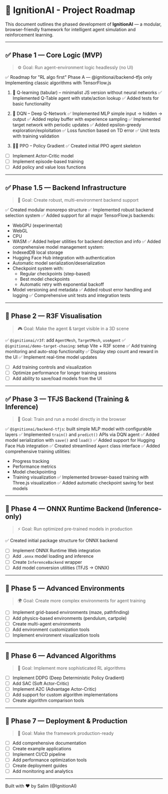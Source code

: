 # 🧭 IgnitionAI - Project Roadmap

This document outlines the phased development of **IgnitionAI** — a modular, browser-friendly framework for intelligent agent simulation and reinforcement learning.

---

## ✅ Phase 1 — Core Logic (MVP)

> ⚙️ Goal: Run agent-environment logic headlessly (no UI)

✅ Roadmap for "RL algo first"
Phase A — @ignitionai/backend-tfjs only
Implementing classic algorithms with TensorFlow.js

1. 🔁 Q-learning (tabular) – minimalist JS version
without neural networks
✅ Implemented Q-Table agent with state/action lookup
✅ Added tests for basic functionality

2. 🧠 DQN – Deep Q-Network
✅ Implemented MLP simple input → hidden → output
✅ Added replay buffer with experience sampling
✅ Implemented target network with periodic updates
✅ Added epsilon-greedy exploration/exploitation
✅ Loss function based on TD error
✅ Unit tests with training validation

3. 🧘‍♂️ PPO – Policy Gradient
✅ Created initial PPO agent skeleton
- [ ] Implement Actor-Critic model
- [ ] Implement episode-based training
- [ ] Add policy and value loss functions

---

## ✅ Phase 1.5 — Backend Infrastructure

> 🧰 Goal: Create robust, multi-environment backend support

✅ Created modular monorepo structure
✅ Implemented robust backend selection system
✅ Added support for all major TensorFlow.js backends:
  - WebGPU (experimental)
  - WebGL
  - CPU
  - WASM
✅ Added helper utilities for backend detection and info
✅ Added comprehensive model management system:
  - IndexedDB local storage
  - Hugging Face Hub integration with authentication
  - Automatic model serialization/deserialization
  - Checkpoint system with:
    - Regular checkpoints (step-based)
    - Best model checkpoints
    - Automatic retry with exponential backoff
  - Model versioning and metadata
✅ Added robust error handling and logging
✅ Comprehensive unit tests and integration tests

---

## 🚀 Phase 2 — R3F Visualisation

> 🎮 Goal: Make the agent & target visible in a 3D scene

✅ `@ignitionai/r3f`: add `AgentMesh`, `TargetMesh`, `useAgent`
✅ `@ignitionai/demo-target-chasing`: setup Vite + R3F scene
✅ Add training monitoring and auto-stop functionality
✅ Display step count and reward in the UI
✅ Implement real-time model updates
- [ ] Add training controls and visualization
- [ ] Optimize performance for longer training sessions
- [ ] Add ability to save/load models from the UI

---

## ✅ Phase 3 — TFJS Backend (Training & Inference)

> 🧠 Goal: Train and run a model directly in the browser

✅ `@ignitionai/backend-tfjs`: built simple MLP model with configurable layers
✅ Implemented `train()` and `predict()` APIs via DQN agent
✅ Added model serialization with `save()` and `load()`
✅ Added support for Hugging Face Hub integration
✅ Created streamlined `Agent` class interface
✅ Added comprehensive training utilities:
  - Progress tracking
  - Performance metrics
  - Model checkpointing
  - Training visualization
✅ Implemented browser-based training with Three.js visualization
✅ Added automatic checkpoint saving for best models

---

## 🚀 Phase 4 — ONNX Runtime Backend (Inference-only)

> ⚡ Goal: Run optimized pre-trained models in production

✅ Created initial package structure for ONNX backend
- [ ] Implement ONNX Runtime Web integration
- [ ] Add `.onnx` model loading and inference
- [ ] Create `InferenceBackend` wrapper
- [ ] Add model conversion utilities (TFJS → ONNX)

---

## 🚀 Phase 5 — Advanced Environments

> 🌍 Goal: Create more complex environments for agent training

- [ ] Implement grid-based environments (maze, pathfinding)
- [ ] Add physics-based environments (pendulum, cartpole)
- [ ] Create multi-agent environments
- [ ] Add environment customization tools
- [ ] Implement environment visualization tools

---

## 🚀 Phase 6 — Advanced Algorithms

> 🧠 Goal: Implement more sophisticated RL algorithms

- [ ] Implement DDPG (Deep Deterministic Policy Gradient)
- [ ] Add SAC (Soft Actor-Critic)
- [ ] Implement A2C (Advantage Actor-Critic)
- [ ] Add support for custom algorithm implementations
- [ ] Create algorithm comparison tools

---

## 🚀 Phase 7 — Deployment & Production

> 🚢 Goal: Make the framework production-ready

- [ ] Add comprehensive documentation
- [ ] Create example applications
- [ ] Implement CI/CD pipeline
- [ ] Add performance optimization tools
- [ ] Create deployment guides
- [ ] Add monitoring and analytics

---

Built with ❤️ by Salim (@IgnitionAI)
